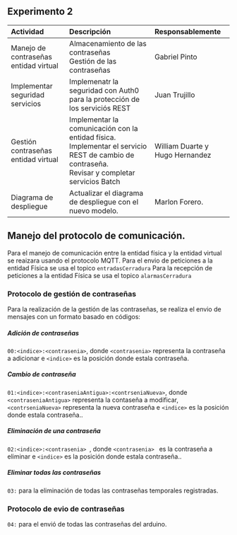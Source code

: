 ## Experimento 2
**Actividad**|**Descripción**|**Responsablemente**
:--|:--|:--
Manejo de contraseñas entidad virtual|Almacenamiento de las contraseñas <br>Gestión de las contraseñas|Gabriel Pinto
Implementar seguridad servicios| Implemenatr la seguridad con Auth0 para la protección de los serviciós REST|Juan Trujillo
Gestión contraseñas entidad virtual|Implementar la comunicación con la entidad física.<br>Implementar el servicio REST de cambio de contraseña.<br>Revisar y completar servicios Batch|William Duarte y Hugo Hernandez
Diagrama de despliegue|Actualizar el diagrama de despliegue con el nuevo modelo.|Marlon Forero.

## Manejo del protocolo de comunicación.

Para el manejo de comunicación entre la entidad física y la entidad virtual se reaizara usando el protocolo MQTT.
Para el envio de peticiones a la entidad Física se usa el topico ``` entradasCerradura ```
Para la recepción de peticiones a la entidad Física se usa el topico ``` alarmasCerradura ```

### Protocolo de gestión de contraseñas 

Para la realización de la gestión de las contraseñas, se realiza el envio de mensajes con un formato basado en códigos:

##### Adición de contraseñas 

``` 00:<indice>:<contrasenia> ```, donde ``` <contrasenia> ``` representa la contraseña a adicionar e ``` <indice> ``` es la posición donde estala contraseña.

##### Cambio de contraseña 

``` 01:<indice>:<contraseniaAntigua>:<contrseniaNueva> ```, donde ``` <contraseniaAntigua> ``` representa la contaseña a modificar, ``` <contrseniaNueva> ``` representa la nueva contraseña e ``` <indice> ``` es la posición donde estala contraseña..

##### Eliminación de una contraseña

``` 02:<indice>:<contrasenia>  ```, donde ``` <contrasenia>  ``` es la contraseña a eliminar e ``` <indice> ``` es la posición donde estala contraseña..

##### Eliminar todas las contraseñas

``` 03: ``` para la eliminación de todas las contraseñas temporales registradas.

### Protocolo de evio de contraseñas

``` 04: ```  para el envió de todas las contraseñas del arduino.
